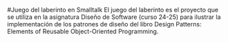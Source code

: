 #Juego del laberinto en Smalltalk
El juego del laberinto es el proyecto que se utiliza en la asignatura Diseño de Software (curso 24-25) para ilustrar la implementación de los patrones de diseño del libro Design Patterns: Elements of Reusable Object-Oriented Programming.
